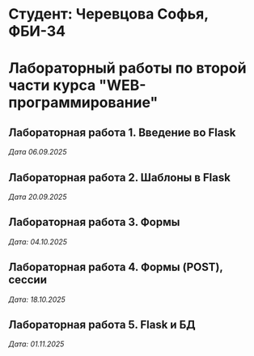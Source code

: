 # Студент: Черевцова Софья, ФБИ-34

# Лабораторный работы по второй части курса "WEB-программирование"

## Лабораторная работа 1. Введение во Flask

*Дата 06.09.2025*

## Лабораторная работа 2. Шаблоны в Flask

*Дата 20.09.2025*

## Лабораторная работа 3. Формы

*Дата: 04.10.2025*

## Лабораторная работа 4. Формы (POST), сессии

*Дата: 18.10.2025*

## Лабораторная работа 5. Flask и БД

*Дата: 01.11.2025*
